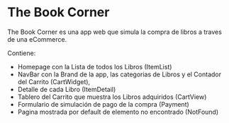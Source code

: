# The Book Corner

The Book Corner es una app web que simula la compra de libros a traves de una eCommerce. 

Contiene:
- Homepage con la Lista de todos los Libros (ItemList) 
- NavBar con la Brand de la app, las categorias de Libros y el Contador del Carrito (CartWidget), 
- Detalle de cada Libro (ItemDetail) 
- Tablero del Carrito que muestra los Libros adquiridos (CartView)
- Formulario de simulación de pago de la compra (Payment)
- Pagina mostrada por default de elemento no encontrado (NotFound)